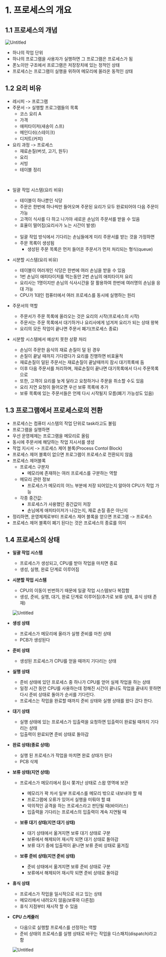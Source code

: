 # 1. 프로세스의 개요
## 1.1 프로세스의 개념

![Untitled](https://github.com/zzun-d/TIL/blob/master/%EC%89%BD%EA%B2%8C%20%EB%B0%B0%EC%9A%B0%EB%8A%94%20%EC%9A%B4%EC%98%81%EC%B2%B4%EC%A0%9C/assets/Untitled.png?raw=true)
- 하나의 작업 단위
- 하나의 프로그램을 사용자가 실행하면 그 프로그램은 프로세스가 됨
- 폰노이만 구조에서 프로그램은 저장장치에 있는 정적인 상태
- 프로세스는 프로그램이 실행을 위하여 메모리에 올라온 동적인 상태


## 1.2 요리 비유
- 레시피 -> 프로그램
- 주문서 -> 실행할 프로그램들의 목록
    - 코스 요리 A
    - 가격
    - 애피타이저(새송이 스프)
    - 메인디쉬(스테이크)
    - 디저트(커피)
- 요리 과정 -> 프로세스
    - 재료손질(버섯, 고기, 원두)
    - 요리
    - 서빙
    - 테이블 정리
<br>

- 일괄 작업 시스템(요리 비유)
    - 테이블이 하나뿐인 식당
    - 주문은 한번에 하나씩만 들어오며 주문된 요리가 모두 완료되어야 다음 주문이 가능
    - 고객이 식사를 다 하고 나가야 새로운 손님의 주문서를 받을 수 있음
    - 효율이 떨어짐(요리사가 노는 시간이 발생)
    <br>

    - 일괄 작업 방식에서 기다리는 손님들에게 미리 주문서를 받는 것을 가정하면
    - 주문 목록이 생성됨
        - 생성된 주문 목록은 먼저 들어온 주문서가 먼저 처리되는 형식(queue)
- 시분할 시스템(요리 비유)
    - 테이블이 여러개인 식당은 한번에 여러 손님을 받을 수 있음
    - 1번 손님이 애피타이저를 먹는동안 2번 손님의 애피타이저 요리
    - 요리사는 1명이지만 손님의 식사시간을 잘 활용하여 한번에 여러명의 손님을 응대 가능
    - CPU가 1대인 컴퓨터에서 여러 프로세스를 동시에 실행하는 원리
- 주문서의 역할
    - 주문서가 주문 목록에 올라오는 것은 요리의 시작(프로세스의 시작)
    - 주문서는 주문 목록에서 대기하거나 요리사에게 넘겨져 요리가 되는 상태 왕복
    - 요리의 모든 작업이 끝나면 주문서 폐기(프로세스 종료)
    
- 시분할 시스템에서 예상치 못한 상황 처리
    - 손님이 주문한 음식의 재료 손질이 덜 된 경우
    - 손질이 끝날 때까지 기다렸다가 요리를 진행하면 비효율적
    - 재료손질이 덜된 주문서는 재료손질이 끝날때까지 잠시 대기목록에 둠
    - 이후 다음 주문서를 처리하며, 재료손질이 끝나면 대기목록에서 다시 주문목록으로
    - 또한, 고객이 요리를 늦게 달라고 요청하거나 주문을 취소할 수도 있음
    - 요리 지연 요청이 들어오면 우선 보류 목록에 추가
    - 보류 목록에 있는 주문서들은 언제 다시 시작될지 모름(폐기 가능성도 있음)

## 1.3 프로그램에서 프로세스로의 전환
- 프로세스는 컴퓨터 시스템의 작업 단위로 task라고도 불림
- 프로그램을 실행하면
- 우선 운영체제는 프로그램을 메모리로 올림
- 동시에 주문서에 해당하는 작업 지시서를 생성
- 작업 지시서 -> 프로세스 제어 블록(Process Contol Block)
- 프로세스 제어 블록이 없으면 프로그램이 프로세스로 전환되지 않음
- 프로세스 제어블록
    - 프로세스 구분자
        - 메모리에 존재하는 여러 프로세스를 구분하는 역할
    - 메모리 관련 정보
        - 프로세스가 메모리의 어느 부분에 저장 되어있는지 알아야 CPU가 작업 가능
    - 각종 중간값:
        - 프로세스가 사용했던 중간값이 저장
        - 손님에게 애피타이저가 나갔는지, 재료 손질 중은 아닌지
- 정리하면, 운영체제로부터 프로세스 제어 블록을 얻으면 프로그램 -> 프로세스
- 프로세스 제어 블록이 폐기 된다는 것은 프로세스의 종료를 의미

## 1.4 프로세스의 상태
- **일괄 작업 시스템**
    - 프로세스가 생성되고, CPU를 받아 작업을 마치면 종료
    - 생성, 실행, 완료 단계로 이루어짐
- **시분할 작업 시스템**
    - CPU의 이동이 빈번하기 때문에 일괄 작업 시스템보다 복잡함
    - 생성, 준비, 실행, 대기, 완료 단계로 이루어짐(추가로 보류 상태, 휴식 상태 존재)
    
    ![Untitled](https://github.com/zzun-d/TIL/blob/master/%EC%89%BD%EA%B2%8C%20%EB%B0%B0%EC%9A%B0%EB%8A%94%20%EC%9A%B4%EC%98%81%EC%B2%B4%EC%A0%9C/assets/Untitled%20(1).png?raw=true)
    

- **생성 상태**
    - 프로세스가 메모리에 올라가 실행 준비를 마친 상태
    - PCB가 생성된다
- **준비 상태**
    - 생성된 프로세스가 CPU를 얻을 때까지 기다리는 상태
- **실행 상태**
    - 준비 상태에 있던 프로세스 중 하나가 CPU를 얻어 실제 작업을 하는 상태
    - 일정 시간 동안 CPU를 사용하는데 정해진 시간이 끝나도 작업을 끝내지 못하면 다시 준비 상태로 돌아가 순서를 기다린다.
    - 프로세스는 작업을 완료할 때까지 준비 상태와 실행 상태를 왔다 갔다 한다.
- **대기 상태**
    - 실행 상태에 있는 프로세스가 입출력을 요청하면 입출력이 완료될 때까지 기다리는 상태
    - 입출력이 완료되면 준비 상태로 돌아감
- **완료 상태(종료 상태)**
    - 실행 된 프로세스가 작업을 마치면 완료 상태가 된다
    - PCB 삭제
- **보류 상태(지연 상태)**
    - 프로세스가 메모리에서 잠시 쫒겨난 상태로 스왑 영역에 보관
        - 메모리가 꽉 차서 일부 프로세스를 메모리 밖으로 내보내야 할 때
        - 프로그램에 오류가 있어서 실행을 미뤄야 할 떄
        - 악의적인 공격을 하는 프로세스라고 판단될 때(바이러스)
        - 입출력을 기다리는 프로세스의 입출력이 계속 지연될 때
    
    - **보류 대기 상태(지연 대기 상태)**
        - 대기 상태에서 옮겨지면 보류 대기 상태로 구분
        - 보류에서 해제되어 재시작 되면 대기 상태로 돌아감
        - 보류 대기 중에 입출력이 끝나면 보류 준비 상태로 옮겨짐
    - **보류 준비 상태(지연 준비 상태)**
        - 준비 상태에서 옮겨지면 보류 준비 상태로 구분
        - 보류에서 해제되어 재시작 되면 준비 상태로 돌아감
- **휴식 상태**
    - 프로세스가 작업을 일시적으로 쉬고 있는 상태
    - 메모리에서 내려오지 않음(보류와 다른점)
    - 휴식 지점부터 재시작 할 수 있음

- **CPU 스케쥴러**
    - 다음으로 실행할 프로세스를 선정하는 역할
    - 준비 상태의 프로세스를 실행 상태로 바꾸는 작업을 디스패치(dispatch)라고 함
    
    ![Untitled](https://github.com/zzun-d/TIL/blob/master/%EC%89%BD%EA%B2%8C%20%EB%B0%B0%EC%9A%B0%EB%8A%94%20%EC%9A%B4%EC%98%81%EC%B2%B4%EC%A0%9C/assets/Untitled%20(1).png?raw=true)

    


